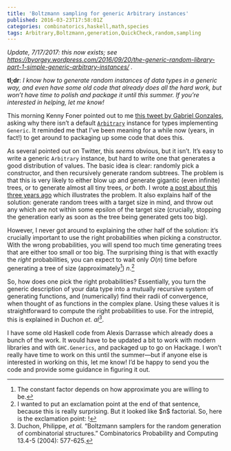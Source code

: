 ```yaml
---
title: 'Boltzmann sampling for generic Arbitrary instances'
published: 2016-03-23T17:58:01Z
categories: combinatorics,haskell,math,species
tags: Arbitrary,Boltzmann,generation,QuickCheck,random,sampling
---
```


<em>Update, 7/17/2017: this now exists; see <a href="https://byorgey.wordpress.com/2016/09/20/the-generic-random-library-part-1-simple-generic-arbitrary-instances/">https://byorgey.wordpress.com/2016/09/20/the-generic-random-library-part-1-simple-generic-arbitrary-instances/</a> .</em>

<strong>tl;dr</strong>: <em>I know how to generate random instances of data types in a generic way, and even have some old code that already does all the hard work, but won’t have time to polish and package it until this summer. If you’re interested in helping, let me know!</em>

This morning Kenny Foner pointed out to me <a href="https://twitter.com/GabrielG439/status/712482663395753984">this tweet by Gabriel Gonzales</a>, asking why there isn’t a default <a href="http://hackage.haskell.org/package/QuickCheck-2.8.2/docs/Test-QuickCheck-Arbitrary.html#t:Arbitrary"><code>Arbitrary</code></a> instance for types implementing <code>Generic</code>. It reminded me that I’ve been meaning for a while now (years, in fact!) to get around to packaging up some code that does this.

As several pointed out on Twitter, this <em>seems</em> obvious, but it isn’t. It’s easy to write a generic <code>Arbitrary</code> instance, but hard to write one that generates a good distribution of values. The basic idea is clear: randomly pick a constructor, and then recursively generate random subtrees. The problem is that this is very likely to either blow up and generate gigantic (even infinite) trees, or to generate almost all tiny trees, <em>or both</em>. I wrote <a href="https://byorgey.wordpress.com/2013/04/25/random-binary-trees-with-a-size-limited-critical-boltzmann-sampler-2/">a post about this three years ago</a> which illustrates the problem. It also explains half of the solution: generate random trees with a target size in mind, and throw out any which are not within some epsilon of the target size (crucially, stopping the generation early as soon as the tree being generated gets too big).

However, I never got around to explaining the other half of the solution: it’s crucially important to use the right probabilities when picking a constructor. With the wrong probabilities, you will spend too much time generating trees that are either too small or too big. The surprising thing is that with exactly the <em>right</em> probabilities, you can expect to wait only $O(n)$ time before generating a tree of size (approximately<a id="fnref1" class="footnoteRef" href="#fn1"><sup>1</sup></a>) $n$.<a id="fnref2" class="footnoteRef" href="#fn2"><sup>2</sup></a>

So, how does one pick the right probabilities? Essentially, you turn the generic description of your data type into a mutually recursive system of generating functions, and (numerically) find their radii of convergence, when thought of as functions in the complex plane. Using these values it is straightforward to compute the right probabilities to use. For the intrepid, this is explained in Duchon <em>et. al</em><a id="fnref3" class="footnoteRef" href="#fn3"><sup>3</sup></a>.

I have some old Haskell code from Alexis Darrasse which already does a bunch of the work. It would have to be updated a bit to work with modern libraries and with <code>GHC.Generics</code>, and packaged up to go on Hackage. I won’t really have time to work on this until the summer—but if anyone else is interested in working on this, let me know! I’d be happy to send you the code and provide some guidance in figuring it out.
<div id="refs" class="references"></div>
<div class="footnotes">

<hr />

<ol>
	<li id="fn1">The constant factor depends on how approximate you are willing to be.<a href="#fnref1">↩</a></li>
	<li id="fn2">I wanted to put an exclamation point at the end of that sentence, because this is really surprising. But it looked like $n$ factorial. So, here is the exclamation point: !<a href="#fnref2">↩</a></li>
	<li id="fn3">Duchon, Philippe, <em>et al.</em> “Boltzmann samplers for the random generation of combinatorial structures.” Combinatorics Probability and Computing 13.4-5 (2004): 577-625.<a href="#fnref3">↩</a></li>
</ol>
</div>

